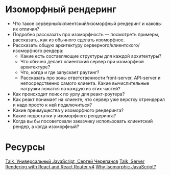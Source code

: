# Изоморфный рендеринг

* Что такое серверный/клиентский/изоморфный рендеринг и каковы их отличия?
* Подробно рассказать про изоморфность — посмотреть примеры, рассказать, как из обычного сделать изоморфное.
* Рассказать общую архитектуру серверного/клиентского/изоморфного рендера:
  * Какие есть составляющие структуры для каждой архитектуры?
  * Что обычно делает клиентский сервер при изоморфной архитектуре?
  * Что, когда и где запускает раутинг?
  * Рассказать про зоны ответственности front-server, API-server и непосредственно самого клиента. Какие вычислительные нагрузки ложатся на каждую из этих частей?
* Как происходит поиск по урлу для реакт-роутера?
* Как реакт понимает на клиенте, что сервер уже верстку отрендерил и надо просто к ней подключиться?
* Какие преимущества у изоморфного рендеринга?
* Какие недостатки у изоморфного рендеринга?
* Когда вы бы посоветовали заказчику использовать клиентский рендер, а когда изоморфный?

# Ресурсы
[Talk, Универсальный JavaScript, Сергей Черепанов](https://www.youtube.com/watch?v=Y5RV5Ys0-00)
[Talk, Server Rendering with React and React Router v4](https://www.youtube.com/watch?v=mZEv4mHsU5E)
[Why Isomorphic JavaScript?](https://www.oreilly.com/library/view/building-isomorphic-javascript/9781491932926/ch01.html)